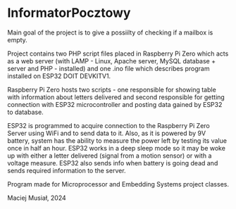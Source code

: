 # InformatorPocztowy

Main goal of the project is to give a possiilty of checking if a mailbox is empty. 

Project contains two PHP script files placed in Raspberry Pi Zero which acts as a web server (with LAMP - Linux, Apache server, MySQL database + server and PHP - installed) and one .ino file which describes program installed on ESP32 DOIT DEVKITV1.

Raspberry Pi Zero hosts two scripts - one responsible for showing table with information about letters delivered and second responsible for getting connection with ESP32 microcontroller and posting data gained by ESP32 to database.

ESP32 is programmed to acquire connection to the Raspberry Pi Zero Server using WiFi and to send data to it. Also, as it is powered by 9V battery, system has the ability to measure the power left by testing its value once in half an hour. ESP32 works in a deep sleep mode so it may be woke up with either a letter delivered (signal from a motion sensor) or with a voltage measure. ESP32 also sends info when battery is going dead and sends required information to the server.

Program made for Microprocessor and Embedding Systems project classes.

Maciej Musiał, 2024
